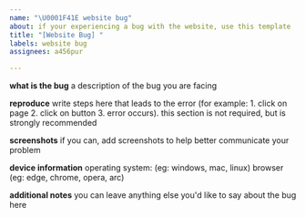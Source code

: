 ```yaml
---
name: "\U0001F41E website bug"
about: if your experiencing a bug with the website, use this template
title: "[Website Bug] "
labels: website bug
assignees: a456pur

---
```


**what is the bug**
a description of the bug you are facing

**reproduce**
write steps here that leads to the error (for example: 1. click on page 2. click on button 3. error occurs). this section is not required, but is strongly recommended

**screenshots**
if you can, add screenshots to help better communicate your problem

**device information**
operating system: (eg: windows, mac, linux)
browser (eg: edge, chrome, opera, arc)

**additional notes**
you can leave anything else you'd like to say about the bug here
